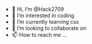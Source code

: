 - 👋 Hi, I’m @Hack2709
- 👀 I’m interested in coding
- 🌱 I’m currently learning css
- 💞️ I’m looking to collaborate on 
- 📫 How to reach me ...

<!---
Hack2709/Hack2709 is a ✨ special ✨ repository because its `README.md` (this file) appears on your GitHub profile.
You can click the Preview link to take a look at your changes.
--->
